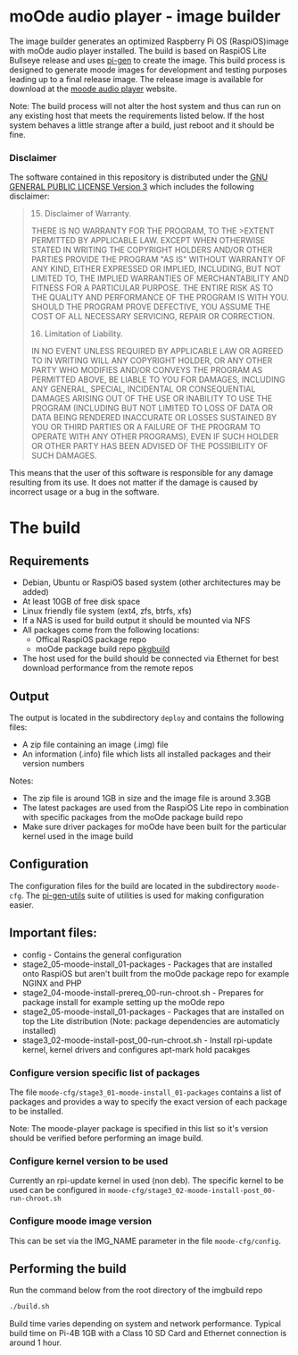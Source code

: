 # moOde audio player - image builder

The image builder generates an optimized Raspberry Pi OS (RaspiOS)image with moOde audio player installed. The build is based on RaspiOS Lite Bullseye release and uses [pi-gen](https://github.com/RPi-Distro/pi-gen) to create the image.
This build process is designed to generate moode images for development and testing purposes leading up to a final release image. The release image is available for download at the [moode audio player](https://moodeaudio.org/) website.

Note: The build process will not alter the host system and thus can run on any existing host that meets the requirements listed below. If the host system behaves a little strange after a build, just reboot and it should be fine.

### Disclaimer ###

The software contained in this repository is distributed under the [GNU GENERAL PUBLIC LICENSE Version 3](https://raw.githubusercontent.com/moode-player/imgbuild/main/LICENSE) which includes the following disclaimer:

>15. Disclaimer of Warranty.
>
>THERE IS NO WARRANTY FOR THE PROGRAM, TO THE >EXTENT PERMITTED BY
>APPLICABLE LAW.  EXCEPT WHEN OTHERWISE STATED IN WRITING THE COPYRIGHT
>HOLDERS AND/OR OTHER PARTIES PROVIDE THE PROGRAM "AS IS" WITHOUT WARRANTY
>OF ANY KIND, EITHER EXPRESSED OR IMPLIED, INCLUDING, BUT NOT LIMITED TO,
>THE IMPLIED WARRANTIES OF MERCHANTABILITY AND FITNESS FOR A PARTICULAR
>PURPOSE.  THE ENTIRE RISK AS TO THE QUALITY AND PERFORMANCE OF THE PROGRAM
>IS WITH YOU.  SHOULD THE PROGRAM PROVE DEFECTIVE, YOU ASSUME THE COST OF
>ALL NECESSARY SERVICING, REPAIR OR CORRECTION.
>
>16. Limitation of Liability.
>
>IN NO EVENT UNLESS REQUIRED BY APPLICABLE LAW OR AGREED TO IN WRITING
>WILL ANY COPYRIGHT HOLDER, OR ANY OTHER PARTY WHO MODIFIES AND/OR CONVEYS
>THE PROGRAM AS PERMITTED ABOVE, BE LIABLE TO YOU FOR DAMAGES, INCLUDING ANY
>GENERAL, SPECIAL, INCIDENTAL OR CONSEQUENTIAL DAMAGES ARISING OUT OF THE
>USE OR INABILITY TO USE THE PROGRAM (INCLUDING BUT NOT LIMITED TO LOSS OF
>DATA OR DATA BEING RENDERED INACCURATE OR LOSSES SUSTAINED BY YOU OR THIRD
>PARTIES OR A FAILURE OF THE PROGRAM TO OPERATE WITH ANY OTHER PROGRAMS),
>EVEN IF SUCH HOLDER OR OTHER PARTY HAS BEEN ADVISED OF THE POSSIBILITY OF
>SUCH DAMAGES.

This means that the user of this software is responsible for any damage resulting from its use.
It does not matter if the damage is caused by incorrect usage or a bug in the software.

# The build
## Requirements

* Debian, Ubuntu or RaspiOS based system (other architectures may be added)
* At least 10GB of free disk space
* Linux friendly file system (ext4, zfs, btrfs, xfs)
* If a NAS is used for build output it should be mounted via NFS
* All packages come from the following locations:
  * Offical RaspiOS package repo
  * moOde package build repo [pkgbuild](https://github.com/moode-player/pkgbuild)
* The host used for the build should be connected via Ethernet for best download performance from the remote repos

## Output

The output is located in the subdirectory `deploy` and contains the following files:
* A zip file containing an image (.img) file
* An information (.info) file which lists all installed packages and their version numbers

Notes:
* The zip file is around 1GB in size and the image file is around 3.3GB
* The latest packages are used from the RaspiOS Lite repo in combination with specific packages from the moOde package build repo
* Make sure driver packages for moOde have been built for the particular kernel used in the image build

## Configuration

The configuration files for the build are located in the subdirectory `moode-cfg`. The [pi-gen-utils](https://github.com/FrancisTurner/pi-gen-utils) suite of utilities is used for making configuration easier.

## Important files:
* config - Contains the general configuration
* stage2_05-moode-install_01-packages - Packages that are installed onto RaspiOS but aren't built from the moOde package repo for example NGINX and PHP
* stage2_04-moode-install-prereq_00-run-chroot.sh - Prepares for package install for example setting up the moOde repo
* stage2_05-moode-install_01-packages - Packages that are installed on top the Lite distribution (Note: package dependencies are automaticly installed)
* stage3_02-moode-install-post_00-run-chroot.sh - Install rpi-update kernel, kernel drivers and configures apt-mark hold pacakges

### Configure version specific list of packages

The file `moode-cfg/stage3_01-moode-install_01-packages` contains a list of packages and provides a way to specify the exact version of each package to be installed.

Note: The moode-player package is specified in this list so it's version should be verified before performing an image build.

### Configure kernel version to be used

Currently an rpi-update kernel in used (non deb). The specific kernel to be used can be configured in `moode-cfg/stage3_02-moode-install-post_00-run-chroot.sh`

### Configure moode image version

This can be set via the IMG_NAME parameter in the file `moode-cfg/config`.

## Performing the build

Run the command below from the root directory of the imgbuild repo
```bash
./build.sh
```

Build time varies depending on system and network performance. Typical build time on Pi-4B 1GB with a Class 10 SD Card and Ethernet connection is around 1 hour.
